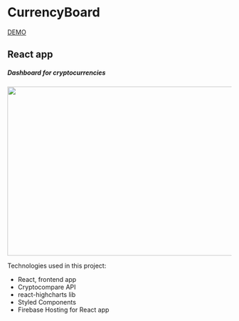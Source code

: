 # CurrencyBoard

[DEMO](https://cryptocurrencies-testapp.web.app/)

## React app

##### Dashboard for cryptocurrencies

<p align="center">
  <img width="710" height="380" src="https://i.imgur.com/zDPvcBZ.png">
</p>

Technologies used in this project:

- React, frontend app
- Cryptocompare API
- react-highcharts lib
- Styled Components
- Firebase Hosting for React app
